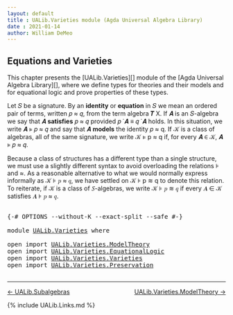 ```yaml
---
layout: default
title : UALib.Varieties module (Agda Universal Algebra Library)
date : 2021-01-14
author: William DeMeo
---
```


## <a id="equations-and-varieties">Equations and Varieties</a>

This chapter presents the [UALib.Varieties][] module of the [Agda Universal Algebra Library][], where we define types for theories and their models and for equational logic and prove properties of these types.

Let 𝑆 be a signature. By an **identity** or **equation** in 𝑆 we mean an ordered pair of terms, written 𝑝 ≈ 𝑞, from the term algebra 𝑻 X. If 𝑨 is an 𝑆-algebra we say that 𝑨 **satisfies** 𝑝 ≈ 𝑞 provided 𝑝 ̇ 𝑨 ≡ 𝑞 ̇ 𝑨 holds. In this situation, we write 𝑨 ⊧ 𝑝 ≈ 𝑞 and say that 𝑨 **models** the identity 𝑝 ≈ q. If 𝒦 is a class of algebras, all of the same signature, we write 𝒦 ⊧ p ≈ q if, for every 𝑨 ∈ 𝒦, 𝑨 ⊧ 𝑝 ≈ 𝑞.

Because a class of structures has a different type than a single structure, we must use a slightly different syntax to avoid overloading the relations ⊧ and ≈. As a reasonable alternative to what we would normally express informally as 𝒦 ⊧ 𝑝 ≈ 𝑞, we have settled on 𝒦 ⊧ p ≋ q to denote this relation.  To reiterate, if 𝒦 is a class of 𝑆-algebras, we write 𝒦 ⊧ 𝑝 ≋ 𝑞 if every 𝑨 ∈ 𝒦 satisfies 𝑨 ⊧ 𝑝 ≈ 𝑞.

<pre class="Agda">

<a id="1237" class="Symbol">{-#</a> <a id="1241" class="Keyword">OPTIONS</a> <a id="1249" class="Pragma">--without-K</a> <a id="1261" class="Pragma">--exact-split</a> <a id="1275" class="Pragma">--safe</a> <a id="1282" class="Symbol">#-}</a>

<a id="1287" class="Keyword">module</a> <a id="1294" href="UALib.Varieties.html" class="Module">UALib.Varieties</a> <a id="1310" class="Keyword">where</a>

<a id="1317" class="Keyword">open</a> <a id="1322" class="Keyword">import</a> <a id="1329" href="UALib.Varieties.ModelTheory.html" class="Module">UALib.Varieties.ModelTheory</a>
<a id="1357" class="Keyword">open</a> <a id="1362" class="Keyword">import</a> <a id="1369" href="UALib.Varieties.EquationalLogic.html" class="Module">UALib.Varieties.EquationalLogic</a>
<a id="1401" class="Keyword">open</a> <a id="1406" class="Keyword">import</a> <a id="1413" href="UALib.Varieties.Varieties.html" class="Module">UALib.Varieties.Varieties</a>
<a id="1439" class="Keyword">open</a> <a id="1444" class="Keyword">import</a> <a id="1451" href="UALib.Varieties.Preservation.html" class="Module">UALib.Varieties.Preservation</a>

</pre>

--------------------------------------

[← UALib.Subalgebras](UALib.Subalgebras.html)
<span style="float:right;">[UALib.Varieties.ModelTheory →](UALib.Varieties.ModelTheory.html)</span>

{% include UALib.Links.md %}
